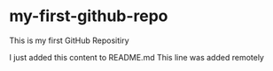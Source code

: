 # my-first-github-repo
This is my first GitHub Repositiry

I just added this content to README.md
This line was added remotely
